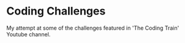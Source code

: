 # Coding Challenges

My attempt at some of the challenges featured in 'The Coding Train' Youtube channel.
